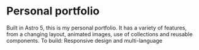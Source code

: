 # Personal portfolio
Built in Astro 5, this is my personal portfolio.
It has a variety of features, from a changing layout, animated images, use of collections and reusable components.
To build: Responsive design and multi-language